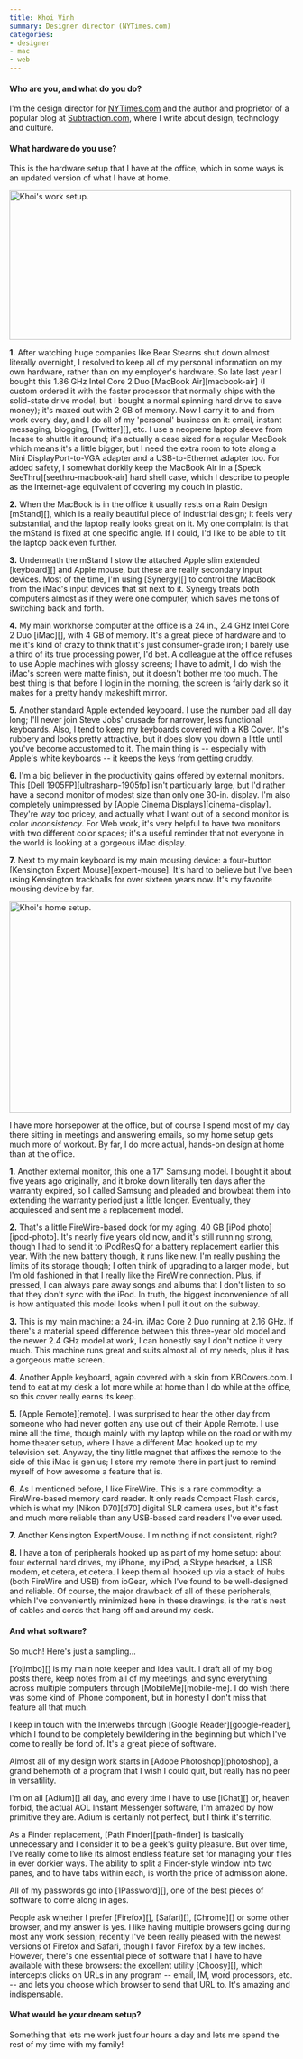 ```yaml
---
title: Khoi Vinh
summary: Designer director (NYTimes.com)
categories:
- designer
- mac
- web
---
```


#### Who are you, and what do you do?

I'm the design director for [NYTimes.com](http://nytimes.com/ "The New York Times.") and the author and proprietor of a popular blog at [Subtraction.com](http://subtraction.com "Khoi's website."), where I write about design, technology and culture.

#### What hardware do you use?

This is the hardware setup that I have at the office, which in some ways is an updated version of what I have at home.

<img src="/images/interviews/khoi.vinh/work.jpg" width="500" height="265" alt="Khoi's work setup." class="detail">

**1.** After watching huge companies like Bear Stearns shut down almost literally overnight, I resolved to keep all of my personal information on my own hardware, rather than on my employer's hardware. So late last year I bought this 1.86 GHz Intel Core 2 Duo [MacBook Air][macbook-air] (I custom ordered it with the faster processor that normally ships with the solid-state drive model, but I bought a normal spinning hard drive to save money); it's maxed out with 2 GB of memory. Now I carry it to and from work every day, and I do all of my 'personal' business on it: email, instant messaging, blogging, [Twitter][], etc. I use a neoprene laptop sleeve from Incase to shuttle it around; it's actually a case sized for a regular MacBook which means it's a little bigger, but I need the extra room to tote along a Mini DisplayPort-to-VGA adapter and a USB-to-Ethernet adapter too. For added safety, I somewhat dorkily keep the MacBook Air in a [Speck SeeThru][seethru-macbook-air] hard shell case, which I describe to people as the Internet-age equivalent of covering my couch in plastic.

**2.** When the MacBook is in the office it usually rests on a Rain Design [mStand][], which is a really beautiful piece of industrial design; it feels very substantial, and the laptop really looks great on it. My one complaint is that the mStand is fixed at one specific angle. If I could, I'd like to be able to tilt the laptop back even further.

**3.** Underneath the mStand I stow the attached Apple slim extended [keyboard][] and Apple mouse, but these are really secondary input devices. Most of the time, I'm using [Synergy][] to control the MacBook from the iMac's input devices that sit next to it. Synergy treats both computers almost as if they were one computer, which saves me tons of switching back and forth. 

**4.** My main workhorse computer at the office is a 24 in., 2.4 GHz Intel Core 2 Duo [iMac][], with 4 GB of memory. It's a great piece of hardware and to me it's kind of crazy to think that it's just consumer-grade iron; I barely use a third of its true processing power, I'd bet. A colleague at the office refuses to use Apple machines with glossy screens; I have to admit, I do wish the iMac's screen were matte finish, but it doesn't bother me too much. The best thing is that before I login in the morning, the screen is fairly dark so it makes for a pretty handy makeshift mirror.

**5.** Another standard Apple extended keyboard. I use the number pad all day long; I'll never join Steve Jobs' crusade for narrower, less functional keyboards. Also, I tend to keep my keyboards covered with a KB Cover. It's rubbery and looks pretty attractive, but it does slow you down a little until you've become accustomed to it. The main thing is -- especially with Apple's white keyboards -- it keeps the keys from getting cruddy. 

**6.** I'm a big believer in the productivity gains offered by external monitors. This [Dell 1905FP][ultrasharp-1905fp] isn't particularly large, but I'd rather have a second monitor of modest size than only one 30-in. display. I'm also completely unimpressed by [Apple Cinema Displays][cinema-display]. They're way too pricey, and actually what I want out of a second monitor is color *inconsistency*. For Web work, it's very helpful to have two monitors with two different color spaces; it's a useful reminder that not everyone in the world is looking at a gorgeous iMac display.

**7.** Next to my main keyboard is my main mousing device: a four-button [Kensington Expert Mouse][expert-mouse]. It's hard to believe but I've been using Kensington trackballs for over sixteen years now. It's my favorite mousing device by far.

<img src="/images/interviews/khoi.vinh/home.jpg" width="500" height="374" alt="Khoi's home setup." class="detail">

I have more horsepower at the office, but of course I spend most of my day there sitting in meetings and answering emails, so my home setup gets much more of workout. By far, I do more actual, hands-on design at home than at the office.

**1.** Another external monitor, this one a 17" Samsung model. I bought it about five years ago originally, and it broke down literally ten days after the warranty expired, so I called Samsung and pleaded and browbeat them into extending the warranty period just a little longer. Eventually, they acquiesced and sent me a replacement model.

**2.** That's a little FireWire-based dock for my aging, 40 GB [iPod photo][ipod-photo]. It's nearly five years old now, and it's still running strong, though I had to send it to iPodResQ for a battery replacement earlier this year. With the new battery though, it runs like new. I'm really pushing the limits of its storage though; I often think of upgrading to a larger model, but I'm old fashioned in that I really like the FireWire connection. Plus, if pressed, I can always pare away songs and albums that I don't listen to so that they don't sync with the iPod. In truth, the biggest inconvenience of all is how antiquated this model looks when I pull it out on the subway.

**3.** This is my main machine: a 24-in. iMac Core 2 Duo running at 2.16 GHz. If there's a material speed difference between this three-year old model and the newer 2.4 GHz model at work, I can honestly say I don't notice it very much. This machine runs great and suits almost all of my needs, plus it has a gorgeous matte screen.

**4.** Another Apple keyboard, again covered with a skin from KBCovers.com. I tend to eat at my desk a lot more while at home than I do while at the office, so this cover really earns its keep.

**5.** [Apple Remote][remote]. I was surprised to hear the other day from someone who had never gotten any use out of their Apple Remote. I use mine all the time, though mainly with my laptop while on the road or with my home theater setup, where I have a different Mac hooked up to my television set. Anyway, the tiny little magnet that affixes the remote to the side of this iMac is genius; I store my remote there in part just to remind myself of how awesome a feature that is.

**6.** As I mentioned before, I like FireWire. This is a rare commodity: a FireWire-based memory card reader. It only reads Compact Flash cards, which is what my [Nikon D70][d70] digital SLR camera uses, but it's fast and much more reliable than any USB-based card readers I've ever used.

**7.** Another Kensington ExpertMouse. I'm nothing if not consistent, right?

**8.** I have a ton of peripherals hooked up as part of my home setup: about four external hard drives, my iPhone, my iPod, a Skype headset, a USB modem, et cetera, et cetera. I keep them all hooked up via a stack of hubs (both FireWire and USB) from ioGear, which I've found to be well-designed and reliable. Of course, the major drawback of all of these peripherals, which I've conveniently minimized here in these drawings, is the rat's nest of cables and cords that hang off and around my desk.

#### And what software?

So much! Here's just a sampling...

[Yojimbo][] is my main note keeper and idea vault. I draft all of my blog posts there, keep notes from all of my meetings, and sync everything across multiple computers through [MobileMe][mobile-me]. I do wish there was some kind of iPhone component, but in honesty I don't miss that feature all that much.

I keep in touch with the Interwebs through [Google Reader][google-reader], which I found to be completely bewildering in the beginning but which I've come to really be fond of. It's a great piece of software.

Almost all of my design work starts in [Adobe Photoshop][photoshop], a grand behemoth of a program that I wish I could quit, but really has no peer in versatility. 

I'm on all [Adium][] all day, and every time I have to use [iChat][] or, heaven forbid, the actual AOL Instant Messenger software, I'm amazed by how primitive they are. Adium is certainly not perfect, but I think it's terrific.

As a Finder replacement, [Path Finder][path-finder] is basically unnecessary and I consider it to be a geek's guilty pleasure. But over time, I've really come to like its almost endless feature set for managing your files in ever dorkier ways. The ability to split a Finder-style window into two panes, and to have tabs within each, is worth the price of admission alone.

All of my passwords go into [1Password][], one of the best pieces of software to come along in ages. 

People ask whether I prefer [Firefox][], [Safari][], [Chrome][] or some other browser, and my answer is yes. I like having multiple browsers going during most any work session; recently I've been really pleased with the newest versions of Firefox and Safari, though I favor Firefox by a few inches. However, there's one essential piece of software that I have to have available with these browsers: the excellent utility [Choosy][], which intercepts clicks on URLs in any program -- email, IM, word processors, etc. -- and lets you choose which browser to send that URL to. It's amazing and indispensable.

#### What would be your dream setup?

Something that lets me work just four hours a day and lets me spend the rest of my time with my family!